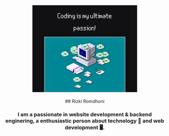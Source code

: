 <div align=center>

<!-- header -->

<img src="header.png" alt="image" width="65%" height="auto">

<br>
<br>
## Rizki Romdhoni

### <h3> I am a passionate in website development & backend enginering, a enthusiastic person about technology 🤖 and web development 🖥️.</h3>
</div>
